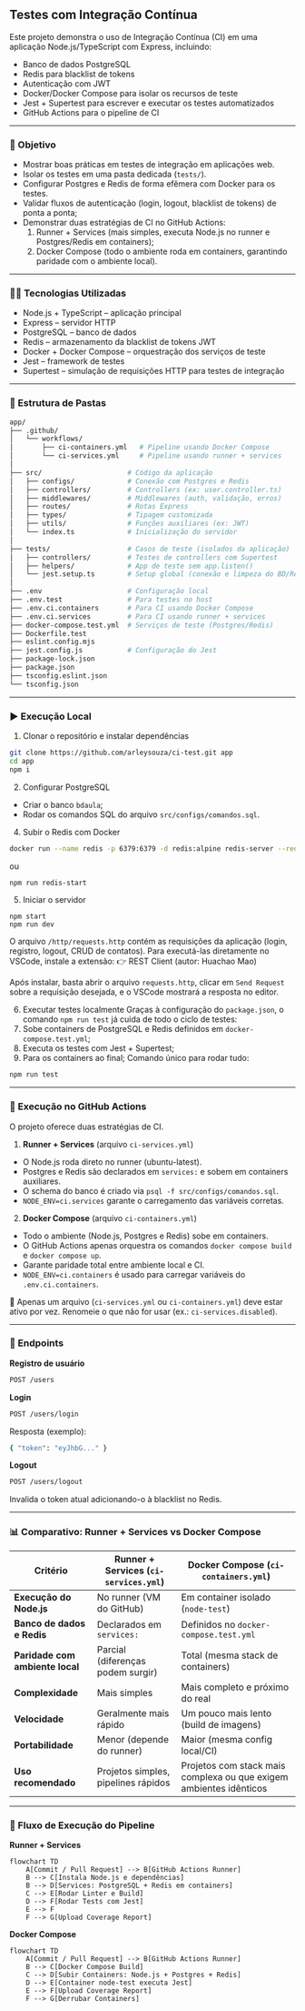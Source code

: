 ## Testes com Integração Contínua

Este projeto demonstra o uso de Integração Contínua (CI) em uma aplicação Node.js/TypeScript com Express, incluindo:
- Banco de dados PostgreSQL
- Redis para blacklist de tokens
- Autenticação com JWT
- Docker/Docker Compose para isolar os recursos de teste
- Jest + Supertest para escrever e executar os testes automatizados
- GitHub Actions para o pipeline de CI

---


### 📌 Objetivo

- Mostrar boas práticas em testes de integração em aplicações web.
- Isolar os testes em uma pasta dedicada (`tests/`).
- Configurar Postgres e Redis de forma efêmera com Docker para os testes.
- Validar fluxos de autenticação (login, logout, blacklist de tokens) de ponta a ponta;
- Demonstrar duas estratégias de CI no GitHub Actions:
  1. Runner + Services (mais simples, executa Node.js no runner e Postgres/Redis em containers);
  2. Docker Compose (todo o ambiente roda em containers, garantindo paridade com o ambiente local).

---


### 🧑‍💻 Tecnologias Utilizadas

- Node.js + TypeScript – aplicação principal
- Express – servidor HTTP
- PostgreSQL – banco de dados
- Redis – armazenamento da blacklist de tokens JWT
- Docker + Docker Compose – orquestração dos serviços de teste
- Jest – framework de testes
- Supertest – simulação de requisições HTTP para testes de integração


---



### 📂 Estrutura de Pastas

```bash
app/
├── .github/
│   └── workflows/
│       ├── ci-containers.yml   # Pipeline usando Docker Compose
│       └── ci-services.yml     # Pipeline usando runner + services
│   
├── src/                     # Código da aplicação
│   ├── configs/             # Conexão com Postgres e Redis
│   ├── controllers/         # Controllers (ex: user.controller.ts)
│   ├── middlewares/         # Middlewares (auth, validação, erros)
│   ├── routes/              # Rotas Express
│   ├── types/               # Tipagem customizada
│   ├── utils/               # Funções auxiliares (ex: JWT)
│   └── index.ts             # Inicialização do servidor
│
├── tests/                   # Casos de teste (isolados da aplicação)
│   ├── controllers/         # Testes de controllers com Supertest
│   ├── helpers/             # App de teste sem app.listen()
│   └── jest.setup.ts        # Setup global (conexão e limpeza do BD/Redis)
│
├── .env                     # Configuração local
├── .env.test                # Para testes no host
├── .env.ci.containers       # Para CI usando Docker Compose
├── .env.ci.services         # Para CI usando runner + services
├── docker-compose.test.yml  # Serviços de teste (Postgres/Redis)
├── Dockerfile.test
├── eslint.config.mjs
├── jest.config.js           # Configuração do Jest
├── package-lock.json
├── package.json
├── tsconfig.eslint.json
└── tsconfig.json

```


---


### ▶️ Execução Local

1. Clonar o repositório e instalar dependências
```bash
git clone https://github.com/arleysouza/ci-test.git app
cd app
npm i
```

2. Configurar PostgreSQL
- Criar o banco `bdaula`;
- Rodar os comandos SQL do arquivo `src/configs/comandos.sql`.

4. Subir o Redis com Docker
```bash
docker run --name redis -p 6379:6379 -d redis:alpine redis-server --requirepass 123
```
ou

```bash
npm run redis-start
```

5. Iniciar o servidor
```
npm start
npm run dev
```
O arquivo `/http/requests.http` contém as requisições da aplicação (login, registro, logout, CRUD de contatos).
Para executá-las diretamente no VSCode, instale a extensão:
👉 REST Client (autor: Huachao Mao)

Após instalar, basta abrir o arquivo `requests.http`, clicar em `Send Request` sobre a requisição desejada, e o VSCode mostrará a resposta no editor.

6. Executar testes localmente
Graças à configuração do `package.json`, o comando `npm run test` já cuida de todo o ciclo de testes:
1. Sobe containers de PostgreSQL e Redis definidos em `docker-compose.test.yml`;
2. Executa os testes com Jest + Supertest;
3. Para os containers ao final;
Comando único para rodar tudo:
```bash
npm run test
```


---


### 🚀 Execução no GitHub Actions

O projeto oferece duas estratégias de CI.

1. **Runner + Services** (arquivo `ci-services.yml`)
- O Node.js roda direto no runner (ubuntu-latest).
- Postgres e Redis são declarados em `services:` e sobem em containers auxiliares.
- O schema do banco é criado via `psql -f src/configs/comandos.sql`.
- `NODE_ENV=ci.services` garante o carregamento das variáveis corretas.

2. **Docker Compose** (arquivo `ci-containers.yml`)
- Todo o ambiente (Node.js, Postgres e Redis) sobe em containers.
- O GitHub Actions apenas orquestra os comandos `docker compose build` e `docker compose up`.
- Garante paridade total entre ambiente local e CI.
- `NODE_ENV=ci.containers` é usado para carregar variáveis do `.env.ci.containers`.

📌 Apenas um arquivo (`ci-services.yml` ou `ci-containers.yml`) deve estar ativo por vez. Renomeie o que não for usar (ex.: `ci-services.disabled`).


---

### 🔑 Endpoints

**Registro de usuário**
``` bash
POST /users
```

**Login**
``` bash
POST /users/login
```
Resposta (exemplo):
```bash
{ "token": "eyJhbG..." }
```

**Logout**
``` bash
POST /users/logout
```
Invalida o token atual adicionando-o à blacklist no Redis.


---

### 📊 Comparativo: Runner + Services vs Docker Compose

| Critério                        | Runner + Services (`ci-services.yml`) | Docker Compose (`ci-containers.yml`)                               |
| ------------------------------- | ------------------------------------- | ------------------------------------------------------------------ |
| **Execução do Node.js**         | No runner (VM do GitHub)              | Em container isolado (`node-test`)                                 |
| **Banco de dados e Redis**      | Declarados em `services:`             | Definidos no `docker-compose.test.yml`                             |
| **Paridade com ambiente local** | Parcial (diferenças podem surgir)     | Total (mesma stack de containers)                                  |
| **Complexidade**                | Mais simples                          | Mais completo e próximo do real                                    |
| **Velocidade**                  | Geralmente mais rápido                | Um pouco mais lento (build de imagens)                             |
| **Portabilidade**               | Menor (depende do runner)             | Maior (mesma config local/CI)                                      |
| **Uso recomendado**             | Projetos simples, pipelines rápidos   | Projetos com stack mais complexa ou que exigem ambientes idênticos |


---

### 🔄 Fluxo de Execução do Pipeline

**Runner + Services**
```mermaid
flowchart TD
    A[Commit / Pull Request] --> B[GitHub Actions Runner]
    B --> C[Instala Node.js e dependências]
    B --> D[Services: PostgreSQL + Redis em containers]
    C --> E[Rodar Linter e Build]
    D --> F[Rodar Tests com Jest]
    E --> F
    F --> G[Upload Coverage Report]
```

**Docker Compose**
```mermaid
flowchart TD
    A[Commit / Pull Request] --> B[GitHub Actions Runner]
    B --> C[Docker Compose Build]
    C --> D[Subir Containers: Node.js + Postgres + Redis]
    D --> E[Container node-test executa Jest]
    E --> F[Upload Coverage Report]
    F --> G[Derrubar Containers]
```
